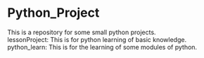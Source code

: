 # Python_Project
This is a repository for some small python projects.<br/>
lessonProject: This is for python learning of basic knowledge.<br/>
python_learn: This is for the learning of some modules of python.
